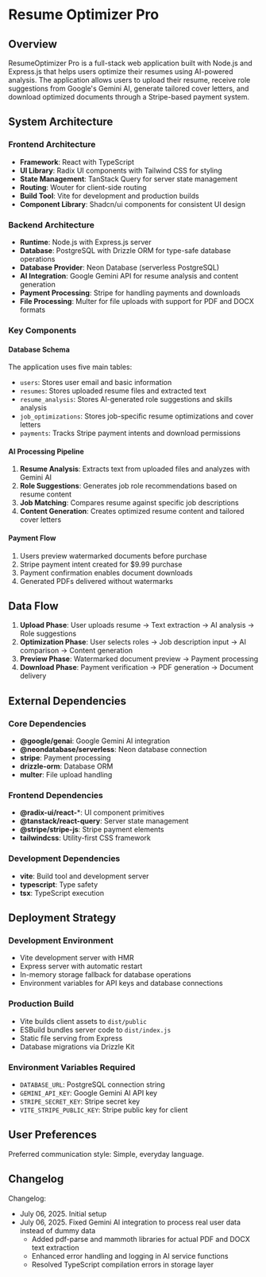 # Resume Optimizer Pro

## Overview

ResumeOptimizer Pro is a full-stack web application built with Node.js and Express.js that helps users optimize their resumes using AI-powered analysis. The application allows users to upload their resume, receive role suggestions from Google's Gemini AI, generate tailored cover letters, and download optimized documents through a Stripe-based payment system.

## System Architecture

### Frontend Architecture
- **Framework**: React with TypeScript
- **UI Library**: Radix UI components with Tailwind CSS for styling
- **State Management**: TanStack Query for server state management
- **Routing**: Wouter for client-side routing
- **Build Tool**: Vite for development and production builds
- **Component Library**: Shadcn/ui components for consistent UI design

### Backend Architecture
- **Runtime**: Node.js with Express.js server
- **Database**: PostgreSQL with Drizzle ORM for type-safe database operations
- **Database Provider**: Neon Database (serverless PostgreSQL)
- **AI Integration**: Google Gemini API for resume analysis and content generation
- **Payment Processing**: Stripe for handling payments and downloads
- **File Processing**: Multer for file uploads with support for PDF and DOCX formats

### Key Components

#### Database Schema
The application uses five main tables:
- `users`: Stores user email and basic information
- `resumes`: Stores uploaded resume files and extracted text
- `resume_analysis`: Stores AI-generated role suggestions and skills analysis
- `job_optimizations`: Stores job-specific resume optimizations and cover letters
- `payments`: Tracks Stripe payment intents and download permissions

#### AI Processing Pipeline
1. **Resume Analysis**: Extracts text from uploaded files and analyzes with Gemini AI
2. **Role Suggestions**: Generates job role recommendations based on resume content
3. **Job Matching**: Compares resume against specific job descriptions
4. **Content Generation**: Creates optimized resume content and tailored cover letters

#### Payment Flow
1. Users preview watermarked documents before purchase
2. Stripe payment intent created for $9.99 purchase
3. Payment confirmation enables document downloads
4. Generated PDFs delivered without watermarks

## Data Flow

1. **Upload Phase**: User uploads resume → Text extraction → AI analysis → Role suggestions
2. **Optimization Phase**: User selects roles → Job description input → AI comparison → Content generation
3. **Preview Phase**: Watermarked document preview → Payment processing
4. **Download Phase**: Payment verification → PDF generation → Document delivery

## External Dependencies

### Core Dependencies
- **@google/genai**: Google Gemini AI integration
- **@neondatabase/serverless**: Neon database connection
- **stripe**: Payment processing
- **drizzle-orm**: Database ORM
- **multer**: File upload handling

### Frontend Dependencies
- **@radix-ui/react-***: UI component primitives
- **@tanstack/react-query**: Server state management
- **@stripe/stripe-js**: Stripe payment elements
- **tailwindcss**: Utility-first CSS framework

### Development Dependencies
- **vite**: Build tool and development server
- **typescript**: Type safety
- **tsx**: TypeScript execution

## Deployment Strategy

### Development Environment
- Vite development server with HMR
- Express server with automatic restart
- In-memory storage fallback for database operations
- Environment variables for API keys and database connections

### Production Build
- Vite builds client assets to `dist/public`
- ESBuild bundles server code to `dist/index.js`
- Static file serving from Express
- Database migrations via Drizzle Kit

### Environment Variables Required
- `DATABASE_URL`: PostgreSQL connection string
- `GEMINI_API_KEY`: Google Gemini AI API key
- `STRIPE_SECRET_KEY`: Stripe secret key
- `VITE_STRIPE_PUBLIC_KEY`: Stripe public key for client

## User Preferences

Preferred communication style: Simple, everyday language.

## Changelog

Changelog:
- July 06, 2025. Initial setup
- July 06, 2025. Fixed Gemini AI integration to process real user data instead of dummy data
  - Added pdf-parse and mammoth libraries for actual PDF and DOCX text extraction
  - Enhanced error handling and logging in AI service functions
  - Resolved TypeScript compilation errors in storage layer